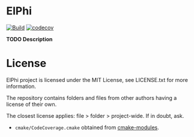 # ElPhi
[![Build](https://github.com/janwaltl/elphi/actions/workflows/build-sca.yml/badge.svg?branch=main)](https://github.com/janwaltl/elphi/actions/workflows/build-sca.yml)
[![codecov](https://codecov.io/gh/janwaltl/elphi/branch/main/graph/badge.svg?token=7N1FJIE0JO)](https://codecov.io/gh/janwaltl/elphi)

**TODO Description**

# License

ElPhi project is licensed under the MIT License, see LICENSE.txt for more information.

The repository contains folders and files from other authors having a license of their own.

The closest license applies: file > folder > project-wide. If in doubt, ask.

 - `cmake/CodeCoverage.cmake` obtained from [cmake-modules](https://github.com/bilke/cmake-modules/blob/master/CodeCoverage.cmake).
